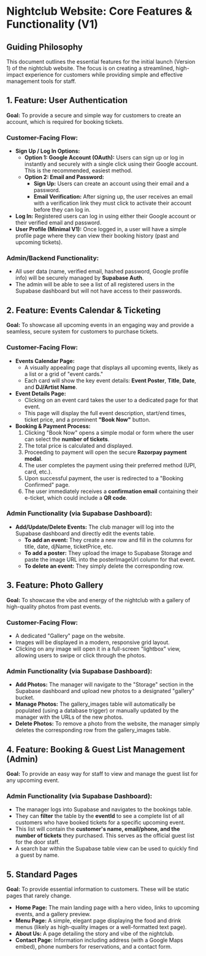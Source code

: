 # **Nightclub Website: Core Features & Functionality (V1)**

## **Guiding Philosophy**

This document outlines the essential features for the initial launch (Version 1\) of the nightclub website. The focus is on creating a streamlined, high-impact experience for customers while providing simple and effective management tools for staff.

## **1\. Feature: User Authentication**

**Goal:** To provide a secure and simple way for customers to create an account, which is required for booking tickets.

### **Customer-Facing Flow:**

* **Sign Up / Log In Options:**  
  * **Option 1: Google Account (OAuth):** Users can sign up or log in instantly and securely with a single click using their Google account. This is the recommended, easiest method.  
  * **Option 2: Email and Password:**  
    * **Sign Up:** Users can create an account using their email and a password.  
    * **Email Verification:** After signing up, the user receives an email with a verification link they must click to activate their account before they can log in.  
* **Log In:** Registered users can log in using either their Google account or their verified email and password.  
* **User Profile (Minimal V1):** Once logged in, a user will have a simple profile page where they can view their booking history (past and upcoming tickets).

### **Admin/Backend Functionality:**

* All user data (name, verified email, hashed password, Google profile info) will be securely managed by **Supabase Auth**.  
* The admin will be able to see a list of all registered users in the Supabase dashboard but will not have access to their passwords.

## **2\. Feature: Events Calendar & Ticketing**

**Goal:** To showcase all upcoming events in an engaging way and provide a seamless, secure system for customers to purchase tickets.

### **Customer-Facing Flow:**

* **Events Calendar Page:**  
  * A visually appealing page that displays all upcoming events, likely as a list or a grid of "event cards."  
  * Each card will show the key event details: **Event Poster**, **Title**, **Date**, and **DJ/Artist Name**.  
* **Event Details Page:**  
  * Clicking on an event card takes the user to a dedicated page for that event.  
  * This page will display the full event description, start/end times, ticket price, and a prominent **"Book Now"** button.  
* **Booking & Payment Process:**  
  1. Clicking "Book Now" opens a simple modal or form where the user can select the **number of tickets**.  
  2. The total price is calculated and displayed.  
  3. Proceeding to payment will open the secure **Razorpay payment modal**.  
  4. The user completes the payment using their preferred method (UPI, card, etc.).  
  5. Upon successful payment, the user is redirected to a "Booking Confirmed" page.  
  6. The user immediately receives a **confirmation email** containing their e-ticket, which could include a **QR code**.

### **Admin Functionality (via Supabase Dashboard):**

* **Add/Update/Delete Events:** The club manager will log into the Supabase dashboard and directly edit the events table.  
  * **To add an event:** They create a new row and fill in the columns for title, date, djName, ticketPrice, etc.  
  * **To add a poster:** They upload the image to Supabase Storage and paste the image URL into the posterImageUrl column for that event.  
  * **To delete an event:** They simply delete the corresponding row.

## **3\. Feature: Photo Gallery**

**Goal:** To showcase the vibe and energy of the nightclub with a gallery of high-quality photos from past events.

### **Customer-Facing Flow:**

* A dedicated "Gallery" page on the website.  
* Images will be displayed in a modern, responsive grid layout.  
* Clicking on any image will open it in a full-screen "lightbox" view, allowing users to swipe or click through the photos.

### **Admin Functionality (via Supabase Dashboard):**

* **Add Photos:** The manager will navigate to the "Storage" section in the Supabase dashboard and upload new photos to a designated "gallery" bucket.  
* **Manage Photos:** The gallery\_images table will automatically be populated (using a database trigger) or manually updated by the manager with the URLs of the new photos.  
* **Delete Photos:** To remove a photo from the website, the manager simply deletes the corresponding row from the gallery\_images table.

## **4\. Feature: Booking & Guest List Management (Admin)**

**Goal:** To provide an easy way for staff to view and manage the guest list for any upcoming event.

### **Admin Functionality (via Supabase Dashboard):**

* The manager logs into Supabase and navigates to the bookings table.  
* They can **filter** the table by the **eventId** to see a complete list of all customers who have booked tickets for a specific upcoming event.  
* This list will contain the **customer's name, email/phone, and the number of tickets** they purchased. This serves as the official guest list for the door staff.  
* A search bar within the Supabase table view can be used to quickly find a guest by name.

## **5\. Standard Pages**

**Goal:** To provide essential information to customers. These will be static pages that rarely change.

* **Home Page:** The main landing page with a hero video, links to upcoming events, and a gallery preview.  
* **Menu Page:** A simple, elegant page displaying the food and drink menus (likely as high-quality images or a well-formatted text page).  
* **About Us:** A page detailing the story and vibe of the nightclub.  
* **Contact Page:** Information including address (with a Google Maps embed), phone numbers for reservations, and a contact form.